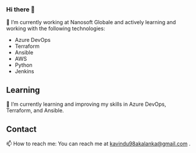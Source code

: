 ### Hi there 👋

 🔭 I’m currently working at Nanosoft Globale and actively learning and working with the following technologies:
  
- Azure DevOps
- Terraform
- Ansible
- AWS
- Python
- Jenkins

## Learning
 🌱 I’m currently learning and improving my skills in Azure DevOps, Terraform, and Ansible.

## Contact
 📫 How to reach me: You can reach me at kavindu98akalanka@gmail.com .


<!--
**kavindu-akalanka/kavindu-akalanka** is a ✨ _special_ ✨ repository because its `README.md` (this file) appears on your GitHub profile.

Here are some ideas to get you started:

- 🔭 I’m currently working on ...
- 🌱 I’m currently learning ...
- 👯 I’m looking to collaborate on ...
- 🤔 I’m looking for help with ...
- 💬 Ask me about ...
- 📫 How to reach me: ...
- 😄 Pronouns: ...
- ⚡ Fun fact: ...
-->
